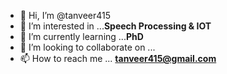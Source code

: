 - 👋 Hi, I’m @tanveer415
- 👀 I’m interested in ...**Speech Processing & IOT**
- 🌱 I’m currently learning ...**PhD**
- 💞️ I’m looking to collaborate on ...
- 📫 How to reach me ... **tanveer415@gmail.com**

<!---
tanveer415/tanveer415 is a ✨ special ✨ repository because its `README.md` (this file) appears on your GitHub profile.
You can click the Preview link to take a look at your changes.
--->
